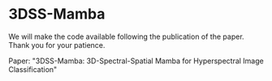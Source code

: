 # 3DSS-Mamba

We will make the code available following the publication of the paper. Thank you for your patience.

Paper: "3DSS-Mamba: 3D-Spectral-Spatial Mamba for Hyperspectral Image Classification"
